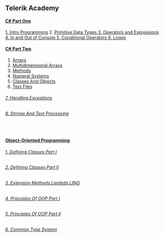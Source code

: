 <h2>Telerik Academy</h2>

<h4><a href="https://github.com/stoyans/Telerik/tree/master/Programming/CSharpPart1"<strong><u>C# Part One</u></strong></h4>
1. <a href="https://github.com/stoyans/Telerik/tree/master/Programming/CSharpPart1/Intro_Programming">Intro Programming</a>
2. <a href="https://github.com/stoyans/Telerik/tree/master/Programming/CSharpPart1/Primitive_Data_types">Primitive Data Types
3. <a href="https://github.com/stoyans/Telerik/tree/master/Programming/CSharpPart1/Operators_and_Expressions">Operators and Expressions
4. <a href="https://github.com/stoyans/Telerik/tree/master/Programming/CSharpPart1/In_Out_Console">In and Out of Console
5. <a href="https://github.com/stoyans/Telerik/tree/master/Programming/CSharpPart1/ConditionalOperators">Conditional Operators
6. <a href="https://github.com/stoyans/Telerik/tree/master/Programming/CSharpPart1/Loops">Loops

<h4>
  <a href="https://github.com/stoyans/Telerik/tree/master/Programming/CSharpPart2">
    <strong>
      <u>C# Part Two</u>
    </strong>
  </a>
</h4>

1. <a href="https://github.com/stoyans/Telerik/tree/master/Programming/CSharpPart2/Arrays">Arrays</a>
2. <a href="https://github.com/stoyans/Telerik/tree/master/Programming/CSharpPart2/MultidimensionalArrays">Multidimensional Arrays</a>
3. <a href="https://github.com/stoyans/Telerik/tree/master/Programming/CSharpPart2/Methods">Methods</a>
4. <a href="https://github.com/stoyans/Telerik/tree/master/Programming/CSharpPart2/NumeralSystems">Numeral Systems</a>
5. <a href="https://github.com/stoyans/Telerik/tree/master/Programming/CSharpPart2/ClassesAndObjects">Classes And Objects</a>
6. <a href="https://github.com/stoyans/Telerik/tree/master/Programming/CSharpPart2/TextFiles">Text Files</a>
</h6>
<h6>
  <a href="https://github.com/stoyans/Telerik/tree/master/Programming/CSharpPart2/HandlingExceptions">7. Handling Exceptions</a>
</h6>
<h6>
  <a href="https://github.com/stoyans/Telerik/tree/master/Programming/CSharpPart2/StringsAndTextProcessing">8. Strings And Text Processing</a>
</h6>

<br>
<h4>
  <a href="https://github.com/stoyans/Telerik/tree/master/Programming/CSharpPart2">
    <strong>
      <u>Object-Oriented Programming</u>
    </strong>
  </a>
</h4>

<h6>
  <a href="https://github.com/stoyans/Telerik/tree/master/Programming/OOP/DefiningClasses">1. Defining Classes Part I</a>
</h6>
<h6>
  <a href="https://github.com/stoyans/Telerik/tree/master/Programming/OOP/DefiningClassesPartII">2. Defining Classes Part II</a>
</h6>
<h6>
  <a href="https://github.com/stoyans/Telerik/tree/master/Programming/OOP/ExtensionMethods_Lambda_LINQ">3. Extension Methods Lambda LINQ</a>
</h6>
<h6>
  <a href="https://github.com/stoyans/Telerik/tree/master/Programming/OOP/PrinciplesOfOOP">4. Principles Of OOP Part I</a>
</h6>
<h6>
  <a href="https://github.com/stoyans/Telerik/tree/master/Programming/OOP/PrinciplesOfOOPPartII">5. Principles Of OOP Part II</a>
</h6>
<h6>
  <a href="https://github.com/stoyans/Telerik/tree/master/Programming/OOP/CommonTypeSystem">6. Common Type System</a>
</h6>

